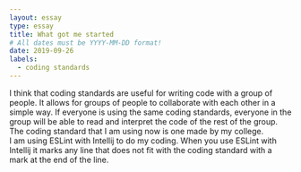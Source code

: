 ```yaml
---
layout: essay
type: essay
title: What got me started
# All dates must be YYYY-MM-DD format!
date: 2019-09-26
labels:
  - coding standards
---
```


I think that coding standards are useful for writing code with a group of people.  It allows for groups of people to collaborate with each other in a simple way.  If everyone is using the same coding standards, everyone in the group will be able to read and interpret the code of the rest of the group.  The coding standard that I am using now is one made by my college.  
I am using ESLint with Intellij to do my coding.  When you use ESLint with Intellij it marks any line that does not fit with the coding standard with a mark at the end of the line.  
